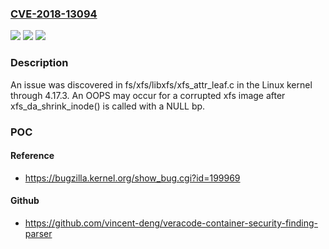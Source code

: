 ### [CVE-2018-13094](https://cve.mitre.org/cgi-bin/cvename.cgi?name=CVE-2018-13094)
![](https://img.shields.io/static/v1?label=Product&message=n%2Fa&color=blue)
![](https://img.shields.io/static/v1?label=Version&message=n%2Fa&color=blue)
![](https://img.shields.io/static/v1?label=Vulnerability&message=n%2Fa&color=brighgreen)

### Description

An issue was discovered in fs/xfs/libxfs/xfs_attr_leaf.c in the Linux kernel through 4.17.3. An OOPS may occur for a corrupted xfs image after xfs_da_shrink_inode() is called with a NULL bp.

### POC

#### Reference
- https://bugzilla.kernel.org/show_bug.cgi?id=199969

#### Github
- https://github.com/vincent-deng/veracode-container-security-finding-parser

